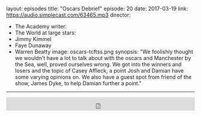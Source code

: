 layout: episodes
title:  "Oscars Debrief"
episode: 20
date:   2017-03-19
link: https://audio.simplecast.com/63465.mp3
director:
- The Academy
writer:
- The World at large
stars:
- Jimmy Kimmel
- Faye Dunaway
- Warren Beatty
image: oscars-tcftss.png
synopsis: "We foolishly thought we wouldn't have a lot to talk about with the oscars and Manchester by the Sea, well, proved ourselves wrong. We got into the winners and losers and the topic of Casey Affleck, a point Josh and Damian have some varying opinions on. We also have a guest spot from friend of the show, James Dyke, to help Damian further a point."
---

<iframe frameborder='0' height='36px' scrolling='no' seamless src='https://simplecast.com/e/63465?style=dark' width='100%'></iframe>
